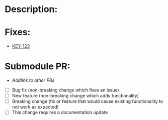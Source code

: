 # Description:


# Fixes:
* [KEY-123](https://facefirst.atlassian.net/browse/KEY-123)

# Submodule PR:
* _Addlink to other PRs_

- [ ] Bug fix (non-breaking change which fixes an issue)
- [ ] New feature (non-breaking change which adds functionality)
- [ ] Breaking change (fix or feature that would cause existing functionality to not work as expected)
- [ ] This change requires a documentation update
